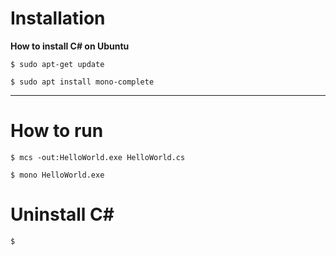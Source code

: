 
# Installation 


**How to install C# on Ubuntu**

```
$ sudo apt-get update

$ sudo apt install mono-complete
```

---


# How to run

```
$ mcs -out:HelloWorld.exe HelloWorld.cs

$ mono HelloWorld.exe 
```



# Uninstall C#

```
$ 

```